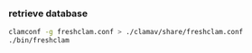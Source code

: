 ### retrieve database

```sh
clamconf -g freshclam.conf > ./clamav/share/freshclam.conf
./bin/freshclam
```
